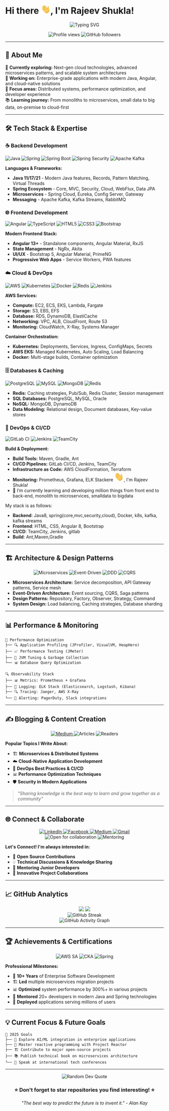 # Hi there <img src="https://raw.githubusercontent.com/rajeevshukla/rajeevshukla/master/wave.gif" width="30px" height="30px">, I'm Rajeev Shukla!

<div align="center">
  <img src="https://readme-typing-svg.herokuapp.com?font=Fira+Code&weight=600&size=28&pause=1000&color=2E9EF7&center=true&vCenter=true&width=800&lines=Full+Stack+Developer;Cloud+%26+DevOps+Engineer;Microservices+Architect;Open+Source+Enthusiast" alt="Typing SVG" />
</div>

<p align="center">
  <img src="https://komarev.com/ghpvc/?username=rajeevshukla&label=Profile%20views&color=0e75b6&style=flat" alt="Profile views" />
  <img src="https://img.shields.io/github/followers/rajeevshukla?label=Followers&style=social" alt="GitHub followers" />
</p>

---

## 🚀 About Me

🌱 **Currently exploring:** Next-gen cloud technologies, advanced microservices patterns, and scalable system architectures  
💼 **Working on:** Enterprise-grade applications with modern Java, Angular, and cloud-native solutions  
🎯 **Focus areas:** Distributed systems, performance optimization, and developer experience  
📚 **Learning journey:** From monoliths to microservices, small data to big data, on-premise to cloud-first  

---

## 🛠️ Tech Stack & Expertise

### ☕ **Backend Development**
![Java](https://img.shields.io/badge/Java-ED8B00?style=for-the-badge&logo=openjdk&logoColor=white)
![Spring](https://img.shields.io/badge/Spring-6DB33F?style=for-the-badge&logo=spring&logoColor=white)
![Spring Boot](https://img.shields.io/badge/Spring_Boot-F2F4F9?style=for-the-badge&logo=spring-boot)
![Spring Security](https://img.shields.io/badge/Spring_Security-6DB33F?style=for-the-badge&logo=Spring-Security&logoColor=white)
![Apache Kafka](https://img.shields.io/badge/Apache%20Kafka-000?style=for-the-badge&logo=apachekafka)

**Languages & Frameworks:**
- **Java 11/17/21** - Modern Java features, Records, Pattern Matching, Virtual Threads
- **Spring Ecosystem** - Core, MVC, Security, Cloud, WebFlux, Data JPA
- **Microservices** - Spring Cloud, Eureka, Config Server, Gateway
- **Messaging** - Apache Kafka, Kafka Streams, RabbitMQ

### 🌐 **Frontend Development**
![Angular](https://img.shields.io/badge/Angular-DD0031?style=for-the-badge&logo=angular&logoColor=white)
![TypeScript](https://img.shields.io/badge/TypeScript-007ACC?style=for-the-badge&logo=typescript&logoColor=white)
![HTML5](https://img.shields.io/badge/HTML5-E34F26?style=for-the-badge&logo=html5&logoColor=white)
![CSS3](https://img.shields.io/badge/CSS3-1572B6?style=for-the-badge&logo=css3&logoColor=white)
![Bootstrap](https://img.shields.io/badge/Bootstrap-563D7C?style=for-the-badge&logo=bootstrap&logoColor=white)

**Modern Frontend Stack:**
- **Angular 13+** - Standalone components, Angular Material, RxJS
- **State Management** - NgRx, Akita
- **UI/UX** - Bootstrap 5, Angular Material, PrimeNG
- **Progressive Web Apps** - Service Workers, PWA features

### ☁️ **Cloud & DevOps**
![AWS](https://img.shields.io/badge/AWS-FF9900?style=for-the-badge&logo=amazonaws&logoColor=white)
![Kubernetes](https://img.shields.io/badge/kubernetes-326ce5.svg?&style=for-the-badge&logo=kubernetes&logoColor=white)
![Docker](https://img.shields.io/badge/Docker-2CA5E0?style=for-the-badge&logo=docker&logoColor=white)
![Redis](https://img.shields.io/badge/redis-CC0000.svg?&style=for-the-badge&logo=redis&logoColor=white)
![Jenkins](https://img.shields.io/badge/Jenkins-D24939?style=for-the-badge&logo=Jenkins&logoColor=white)

**AWS Services:**
- **Compute:** EC2, ECS, EKS, Lambda, Fargate
- **Storage:** S3, EBS, EFS
- **Database:** RDS, DynamoDB, ElastiCache
- **Networking:** VPC, ALB, CloudFront, Route 53
- **Monitoring:** CloudWatch, X-Ray, Systems Manager

**Container Orchestration:**
- **Kubernetes:** Deployments, Services, Ingress, ConfigMaps, Secrets
- **AWS EKS:** Managed Kubernetes, Auto Scaling, Load Balancing
- **Docker:** Multi-stage builds, Container optimization

### 🗄️ **Databases & Caching**
![PostgreSQL](https://img.shields.io/badge/PostgreSQL-316192?style=for-the-badge&logo=postgresql&logoColor=white)
![MySQL](https://img.shields.io/badge/MySQL-005C84?style=for-the-badge&logo=mysql&logoColor=white)
![MongoDB](https://img.shields.io/badge/MongoDB-4EA94B?style=for-the-badge&logo=mongodb&logoColor=white)
![Redis](https://img.shields.io/badge/redis-CC0000.svg?&style=for-the-badge&logo=redis&logoColor=white)

- **Redis:** Caching strategies, Pub/Sub, Redis Cluster, Session management
- **SQL Databases:** PostgreSQL, MySQL, Oracle
- **NoSQL:** MongoDB, DynamoDB
- **Data Modeling:** Relational design, Document databases, Key-value stores

### 🔧 **DevOps & CI/CD**
![GitLab CI](https://img.shields.io/badge/GitLab%20CI-FC6D26?style=for-the-badge&logo=gitlab&logoColor=white)
![Jenkins](https://img.shields.io/badge/Jenkins-D24939?style=for-the-badge&logo=Jenkins&logoColor=white)
![TeamCity](https://img.shields.io/badge/TeamCity-000000?style=for-the-badge&logo=TeamCity&logoColor=white)

**Build & Deployment:**
- **Build Tools:** Maven, Gradle, Ant
- **CI/CD Pipelines:** GitLab CI/CD, Jenkins, TeamCity
- **Infrastructure as Code:** AWS CloudFormation, Terraform
- **Monitoring:** Prometheus, Grafana, ELK Stackere <img src="https://raw.githubusercontent.com/rajeevshukla/rajeevshukla/master/wave.gif" width="30px" height="30px">, I'm  Rajeev Shukla!
- 🌱 I’m currently learning and developing million things from front end to back-end,  monolith to microservices,  smalldata to bigdata
 
My stack is as follows:

* **Backend**: Java8, spring(core,mvc,security,cloud),  Docker, k8s, kafka, kafka streams 
* **Frontend**: HTML, CSS, Angular 8, Bootstrap
* **CI/CD**: TeamCity, Jenkins, gitlab
* **Build**: Ant,Maven,Gradle


---

## 🏗️ **Architecture & Design Patterns**

<div align="center">
  <img src="https://img.shields.io/badge/Microservices-Architecture-blue?style=for-the-badge" alt="Microservices" />
  <img src="https://img.shields.io/badge/Event--Driven-Architecture-green?style=for-the-badge" alt="Event-Driven" />
  <img src="https://img.shields.io/badge/Domain--Driven-Design-orange?style=for-the-badge" alt="DDD" />
  <img src="https://img.shields.io/badge/CQRS-Pattern-red?style=for-the-badge" alt="CQRS" />
</div>

- **Microservices Architecture:** Service decomposition, API Gateway patterns, Service mesh
- **Event-Driven Architecture:** Event sourcing, CQRS, Saga patterns
- **Design Patterns:** Repository, Factory, Observer, Strategy, Command
- **System Design:** Load balancing, Caching strategies, Database sharding

---

## 📊 **Performance & Monitoring**

```text
🚀 Performance Optimization
├── 🔍 Application Profiling (JProfiler, VisualVM, HeapHero)
├── 📈 Performance Testing (JMeter)
├── 🎯 JVM Tuning & Garbage Collection
└── 📊 Database Query Optimization

🔍 Observability Stack
├── 📊 Metrics: Prometheus + Grafana
├── 📝 Logging: ELK Stack (Elasticsearch, Logstash, Kibana)
├── 🔍 Tracing: Jaeger, AWS X-Ray
└── 🚨 Alerting: PagerDuty, Slack integrations
```

---

## ✍️ Blogging & Content Creation

<div align="center">
  <a href="https://medium.com/@mail2rajeevshukla">
    <img src="https://img.shields.io/badge/Medium-12100E?style=for-the-badge&logo=medium&logoColor=white" alt="Medium" />
  </a>
  <img src="https://img.shields.io/badge/Technical%20Articles-50+-blue?style=for-the-badge" alt="Articles" />
  <img src="https://img.shields.io/badge/Monthly%20Readers-5K+-green?style=for-the-badge" alt="Readers" />
</div>

**Popular Topics I Write About:**
- 🏗️ **Microservices & Distributed Systems**
- ☁️ **Cloud-Native Application Development**
- 🔧 **DevOps Best Practices & CI/CD**
- 📊 **Performance Optimization Techniques**
- 🛡️ **Security in Modern Applications**

> *"Sharing knowledge is the best way to learn and grow together as a community"*

---

## 🌐 **Connect & Collaborate**

<div align="center">
  <a href="https://www.linkedin.com/in/mail2rajeevshukla/">
    <img src="https://img.shields.io/badge/LinkedIn-0077B5?style=for-the-badge&logo=linkedin&logoColor=white" alt="LinkedIn" />
  </a>
  <a href="https://web.facebook.com/mail2rajeevshukla">
    <img src="https://img.shields.io/badge/Facebook-1877F2?style=for-the-badge&logo=facebook&logoColor=white" alt="Facebook" />
  </a>
  <a href="https://medium.com/@mail2rajeevshukla">
    <img src="https://img.shields.io/badge/Medium-12100E?style=for-the-badge&logo=medium&logoColor=white" alt="Medium" />
  </a>
  <a href="mailto:mail2rajeevshukla@gmail.com">
    <img src="https://img.shields.io/badge/Gmail-D14836?style=for-the-badge&logo=gmail&logoColor=white" alt="Gmail" />
  </a>
</div>

<div align="center">
  <img src="https://img.shields.io/badge/Open%20for-Collaboration-brightgreen?style=for-the-badge" alt="Open for collaboration" />
  <img src="https://img.shields.io/badge/Mentoring-Available-blue?style=for-the-badge" alt="Mentoring" />
</div>

**Let's Connect! I'm always interested in:**
- 🤝 **Open Source Contributions**
- 💡 **Technical Discussions & Knowledge Sharing**
- 🎯 **Mentoring Junior Developers**
- 🚀 **Innovative Project Collaborations**

---

## 📈 **GitHub Analytics**

<div align="center">
  <img height="180em" src="https://github-readme-stats.vercel.app/api?username=rajeevshukla&show_icons=true&theme=tokyonight&include_all_commits=true&count_private=true&hide_border=true"/>
  <img height="180em" src="https://github-readme-stats.vercel.app/api/top-langs/?username=rajeevshukla&layout=compact&langs_count=8&theme=tokyonight&hide_border=true&exclude_repo="/>
</div>

<div align="center">
  <img src="https://github-readme-streak-stats.herokuapp.com/?user=rajeevshukla&theme=tokyonight&hide_border=true" alt="GitHub Streak" />
</div>

<div align="center">
  <img src="https://github-readme-activity-graph.vercel.app/graph?username=rajeevshukla&theme=tokyo-night&hide_border=true&area=true" alt="GitHub Activity Graph" />
</div>

---

## 🏆 **Achievements & Certifications**

<div align="center">
  <img src="https://img.shields.io/badge/AWS-Solutions%20Architect-orange?style=for-the-badge&logo=amazon-aws" alt="AWS SA" />
  <img src="https://img.shields.io/badge/Kubernetes-CKA-blue?style=for-the-badge&logo=kubernetes" alt="CKA" />
  <img src="https://img.shields.io/badge/Spring-Professional-green?style=for-the-badge&logo=spring" alt="Spring" />
</div>

**Professional Milestones:**
- 🎯 **10+ Years** of Enterprise Software Development
- 🏗️ **Led** multiple microservices migration projects
- 📊 **Optimized** system performance by 300%+ in various projects
- 👥 **Mentored** 20+ developers in modern Java and Spring technologies
- 🚀 **Deployed** applications serving millions of users

---

## 💡 **Current Focus & Future Goals**

```text
🎯 2025 Goals
├── 🔬 Explore AI/ML integration in enterprise applications
├── 🌊 Master reactive programming with Project Reactor
├── 🏗️ Contribute to major open-source projects
├── 📚 Publish technical book on microservices architecture
└── 🎤 Speak at international tech conferences
```

---

<div align="center">
  <img src="https://quotes-github-readme.vercel.app/api?type=horizontal&theme=tokyonight" alt="Random Dev Quote"/>
</div>

<div align="center">
  <h3>⭐ Don't forget to star repositories you find interesting! ⭐</h3>
  <p><i>"The best way to predict the future is to invent it." - Alan Kay</i></p>
</div>
